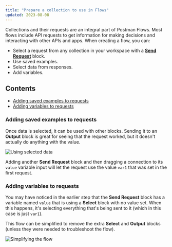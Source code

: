 ```yaml
---
title: "Prepare a collection to use in Flows"
updated: 2023-08-08
---
```


Collections and their requests are an integral part of Postman Flows. Most flows include API requests to get information for making decisions and interacting with other APIs and apps. When creating a flow, you can:

* Select a request from any collection in your workspace with a [**Send Request**](/docs/postman-flows/reference/blocks-list/) block.
* Use saved examples.
* Select data from responses.
* Add variables.

## Contents

* [Adding saved examples to requests](#adding-saved-examples-to-requests)
* [Adding variables to requests](#adding-variables-to-requests)

### Adding saved examples to requests

Once data is selected, it can be used with other blocks. Sending it to an **Output** block is great for seeing that the request worked, but it doesn't actually do anything with the value.

<img src="https://assets.postman.com/postman-labs-docs/concepts/using-selected-data.gif" alt="Using selected data" fetchpriority="low" loading="lazy" />

Adding another **Send Request** block and then dragging a connection to its `value` variable input will let the request use the value `var1` that was set in the first request.

### Adding variables to requests

You may have noticed in the earlier step that the **Send Request** block has a variable named `value` that is using a **Select** block with no value set. When this happens, it's selecting everything that's being sent to it (which in this case is just `var1`).

This flow can be simplified to remove the extra **Select** and **Output** blocks (unless they were needed to troubleshoot the flow).

<img src="https://assets.postman.com/postman-labs-docs/concepts/simplifying-the-flow.gif" alt="Simplifying the flow" fetchpriority="low" loading="lazy" />

